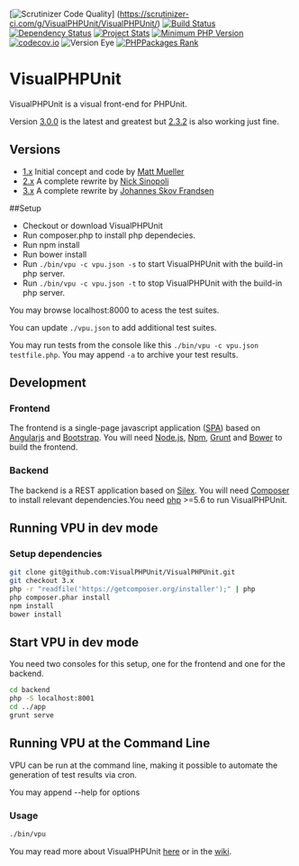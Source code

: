 [![Scrutinizer Code Quality](https://scrutinizer-ci.com/g/VisualPHPUnit/VisualPHPUnit/badges/quality-score.png)]
(https://scrutinizer-ci.com/g/VisualPHPUnit/VisualPHPUnit/)
[![Build Status](https://travis-ci.org/VisualPHPUnit/VisualPHPUnit.svg)](https://travis-ci.org/VisualPHPUnit/VisualPHPUnit)
[![Dependency Status](https://www.versioneye.com/user/projects/55f547b3a4155f00090005b5/badge.svg?style=flat)](https://www.versioneye.com/user/projects/55f547b3a4155f00090005b5)
[![Project Stats](https://www.openhub.net/p/VisualPHPUnit/widgets/project_thin_badge.gif)](https://www.openhub.net/p/VisualPHPUnit)
[![Minimum PHP Version](https://img.shields.io/badge/php-%3E%3D%205.6-8892BF.svg?style=flat-square)](https://php.net/)
[![codecov.io](http://codecov.io/github/VisualPHPUnit/VisualPHPUnit/coverage.svg)](http://codecov.io/github/VisualPHPUnit/VisualPHPUnit)
![Version Eye](http://php-eye.com/badge/visualphpunit/visualphpunit/tested.svg)
[![PHPPackages Rank](http://phppackages.org/p/visualphpunit/visualphpunit/badge/rank.svg)](http://phppackages.org/p/visualphpunit/visualphpunit)

# VisualPHPUnit

VisualPHPUnit is a visual front-end for PHPUnit.

Version [3.0.0](https://github.com/VisualPHPUnit/VisualPHPUnit/releases/tag/v3.0.0) is the latest and greatest but [2.3.2](https://github.com/VisualPHPUnit/VisualPHPUnit/releases/tag/v2.3.2) is also working just fine.

## Versions

* [1.x](https://github.com/VisualPHPUnit/VisualPHPUnit/tree/1.x) Initial concept and code by [Matt Mueller](https://github.com/matthewmueller)
* [2.x](https://github.com/VisualPHPUnit/VisualPHPUnit/tree/2.x) A complete rewrite by [Nick Sinopoli](https://github.com/NSinopoli)
* [3.x](https://github.com/VisualPHPUnit/VisualPHPUnit/tree/3.x) A complete rewrite by [Johannes Skov Frandsen](https://github.com/localgod)

##Setup

 * Checkout or download VisualPHPUnit
 * Run composer.php to install php dependecies.
 * Run npm install
 * Run bower install
 * Run `./bin/vpu -c vpu.json -s` to start VisualPHPUnit with the build-in php server.
 * Run `./bin/vpu -c vpu.json -t` to stop VisualPHPUnit with the build-in php server.

You may browse localhost:8000 to acess the test suites.

You can update `./vpu.json` to add additional test suites.

You may run tests from the console like this `./bin/vpu -c vpu.json testfile.php`. You may append `-a` to archive your test results. 

## Development

### Frontend
The frontend is a single-page javascript application ([SPA](https://en.wikipedia.org/wiki/Single-page_application)) based on [Angularjs](https://angularjs.org/) and [Bootstrap](http://getbootstrap.com/). You will need [Node.js](https://nodejs.org/), [Npm](https://www.npmjs.com/), [Grunt](http://gruntjs.com/) and [Bower](http://bower.io/) to build the frontend.

### Backend
The backend is a REST application based on [Silex](http://silex.sensiolabs.org/). You will need [Composer](https://getcomposer.org/) to install relevant dependencies.You need [php](http://php.net/) >=5.6 to run VisualPHPUnit.


## Running VPU in dev mode

### Setup dependencies
```bash	
git clone git@github.com:VisualPHPUnit/VisualPHPUnit.git
git checkout 3.x
php -r "readfile('https://getcomposer.org/installer');" | php
php composer.phar install
npm install
bower install
```

## Start VPU in dev mode
You need two consoles for this setup, one for the frontend and one for the backend.
```bash
cd backend
php -S localhost:8001
cd ../app
grunt serve
```

## Running VPU at the Command Line

VPU can be run at the command line, making it possible to automate the generation of test results via cron.

You may append --help for options

### Usage

```bash
./bin/vpu
```

You may read more about VisualPHPUnit [here](http://visualphpunit.github.io/VisualPHPUnit/) or in the [wiki](https://github.com/VisualPHPUnit/VisualPHPUnit/wiki).
